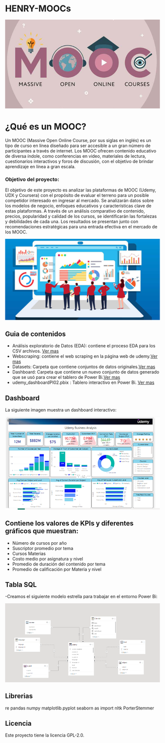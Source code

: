 # HENRY-MOOCs
<p align=center><img src=_src/MOOC_abril.jpg><p>

¿Qué es un MOOC?
=============
Un MOOC (Massive Open Online Course, por sus siglas en inglés) es un tipo de curso en línea diseñado para ser accesible a un gran número de participantes a través de internet. Los MOOC ofrecen contenido educativo de diversa índole, como conferencias en video, materiales de lectura, cuestionarios interactivos y foros de discusión, con el objetivo de brindar aprendizaje en línea a gran escala.

### Objetivo del proyecto:
El objetivo de este proyecto es analizar las plataformas de MOOC (Udemy, UDX y Coursera) con el propósito de evaluar el terreno para un posible competidor interesado en ingresar al mercado. Se analizarán datos sobre los modelos de negocio, enfoques educativos y características clave de estas plataformas. A través de un análisis comparativo de contenido, precios, popularidad y calidad de los cursos, se identificarán las fortalezas y debilidades de cada una. Los resultados se presentan junto con recomendaciones estratégicas para una entrada efectiva en el mercado de los MOOC.

 <p align=center><img src=_src/Data-Analysis.jpg><p>

## Guia de contenidos
  - Análisis exploratorio de Datos (EDA): contiene el proceso EDA para los CSV archivos. [Ver mas](https://github.com/Juliana43/HENRY-MOOCs/blob/main/EDA.ipynb "Ver mas")
  - Webscraping: contiene el web scraping en la página web de udemy.[Ver mas](https://github.com/Juliana43/HENRY-MOOCs/blob/main/webscraping.py "Ver mas")
  - Datasets: Carpeta que contiene conjuntos de datos originales.[Ver mas](https://github.com/Juliana43/HENRY-MOOCs/tree/main/Datasets "Ver mas")
  - Dashboard: Carpeta que contiene un nuevo conjunto de datos generado que se usó para crear el tablero de Power Bi.[Ver mas](https://github.com/Juliana43/HENRY-MOOCs/tree/main/Dashboard "Ver mas")
  - udemy_dashboardPI02.pbix : Tablero interactivo en Power Bi. [Ver mas](https://github.com/Juliana43/HENRY-MOOCs/blob/main/Dashboard/udemy_dashboardPI02.pbix "Ver mas")

## Dashboard
La siguiente imagen muestra un dashboard interactivo:
<p align=center><img src=_src/dashboard2.png><p>

## Contiene los valores de KPIs y diferentes gráficos que muestran:
- Número de cursos por año
- Suscriptor promedio por tema
- Cursos Materias
- Costo medio por asignatura y nivel
- Promedio de duración del contenido por tema
- Promedio de calificación por Materia y nivel
## Tabla SQL
-Creamos el siguiente modelo estrella para trabajar en el entorno Power Bi:

<p align=center><img src=_src/dashboard.png><p>

## Librerias
re
pandas 
numpy
matplotlib.pyplot
seaborn as
import nltk
PorterStemmer

## Licencia
Este proyecto tiene la licencia GPL-2.0.




